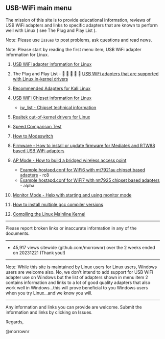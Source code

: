 ##   USB-WiFi main menu

The mission of this site is to provide educational information, reviews of USB WiFi adapters  and links to specific adapters that are known to perform well with Linux ( see The Plug and Play List ).

Note: Please use `Issues` to post problems, ask questions and read news.

Note: Please start by reading the first menu item, USB WiFi adapter information for Linux.

1.  [USB WiFi adapter information for Linux](./home/USB_WiFi_Adapter_Information_for_Linux.md)

2.  The Plug and Play List - :rocket: :rocket: :rocket: :rocket: :rocket: [USB WiFi adapters that are supported with Linux in-kernel drivers](./home/USB_WiFi_Adapters_that_are_supported_with_Linux_in-kernel_drivers.md)

3.  [Recommended Adapters for Kali Linux](./home/Recommended_Adapters_for_Kali_Linux.md)

4.  [USB WiFi Chipset information for Linux](./home/USB_WiFi_Chipsets.md)
    *  [iw_list - Chipset technical information](./home/iw_list)

5.  [Realtek out-of-kernel drivers for Linux](./home/USB_WiFi_Adapter_out-of-kernel_drivers_for_Linux.md)

6.  [Speed Comparison Test](./home/Speed_Comparison_Test.md)

7.  [How to Modeswitch](./home/How_to_Modeswitch.md)

8.  [Firmware - How to install or update firmware for Mediatek and RTW88 based USB WiFi adapters](./home/How_to_Install_Firmware_for_Mediatek_based_USB_WiFi_adapters.md)

9.  [AP Mode - How to build a bridged wireless access point](./home/AP_Mode/Bridged_Wireless_Access_Point.md)
    * [Example hostapd.conf for WiFi6 with mt7921au chipset based adapters](./home/AP_Mode/hostapd-WiFi6.conf) - rc8
    * [Example hostapd.conf for WiFi7 with mt7925 chipset based adapters](./home/AP_Mode/hostapd-WiFi7.conf) - alpha

10. [Monitor Mode - Help with starting and using monitor mode](https://github.com/morrownr/Monitor_Mode)

11. [How to install multiple gcc compiler versions](./home/How_to_install_multiple_gcc_compiler_versions.md)

12. [Compiling the Linux Mainline Kernel](./home/Compiling_the_Linux_Mainline_Kernel.md)

-----

Please report broken links or inaccurate information in any of the documents.

-----

- 45,917 views sitewide (github.com/morrownr) over the 2 weeks ended on 20231221 (Thank you!)

-----

Note: While this site is maintained by Linux users for Linux users, Windows users are welcome also. No, we don't intend to add support for
USB WiFi adapter use on Windows but the list of adapters shown in menu item 2 contains information and links to a lot of good quality
adapters that also work well in Windows...this will prove beneficial to you Windows users when you try Linux...and we know you will.

-----

Any information and links you can provide are welcome. Submit the information and links by clicking on Issues.

Regards,

@morrownr
